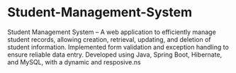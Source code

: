 # Student-Management-System
Student Management System – A web application to efficiently manage student records, allowing creation, retrieval, updating, and deletion of student information. Implemented form validation and exception handling to ensure reliable data entry. Developed using Java, Spring Boot, Hibernate, and MySQL, with a dynamic and resposive.ns
